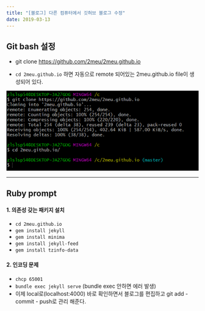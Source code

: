 ```yaml
---
title: "[블로그] 다른 컴퓨터에서 깃허브 블로그 수정"
date: 2019-03-13
---
```


## Git bash 설정


- git clone https://github.com/2meu/2meu.github.io

- `cd 2meu.github.io` 하면 자동으로 remote 되어있는 2meu.github.io file이 생성되어 있다.

![ruby](/assets/img/other-computer1.PNG)

---

## Ruby prompt

#### 1. 의존성 갖는 패키지 설치
- `cd 2meu.github.io`
- `gem install jekyll`
- `gem install minima`
- `gem install jekyll-feed`
- `gem install tzinfo-data`

#### 2. 인코딩 문제
- `chcp 65001`
- `bundle exec jekyll serve` (bundle exec 안하면 에러 발생)
- 이제 local로(localhost:4000) 바로 확인하면서 블로그를 편집하고 git add - commit - push로 관리 해준다.
